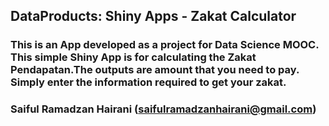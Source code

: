 
## DataProducts: Shiny Apps - Zakat Calculator
### This is an App developed as a project for Data Science MOOC. This simple Shiny App is for calculating the Zakat Pendapatan.The outputs are amount that you need to pay. Simply enter the information required to get your zakat.
### Saiful Ramadzan Hairani (saifulramadzanhairani@gmail.com)
